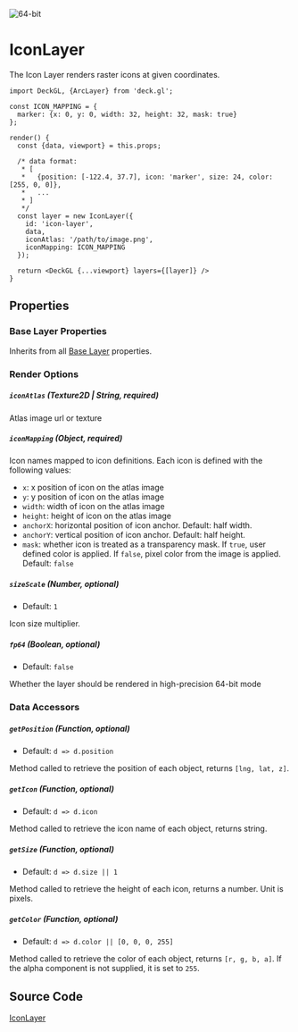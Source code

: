 <!-- INJECT:"IconLayerDemo" -->

<p class="badges">
  <img src="https://img.shields.io/badge/64--bit-support-blue.svg?style=flat-square" alt="64-bit" />
</p>

# IconLayer

The Icon Layer renders raster icons at given coordinates.

```
import DeckGL, {ArcLayer} from 'deck.gl';

const ICON_MAPPING = {
  marker: {x: 0, y: 0, width: 32, height: 32, mask: true}
};

render() {
  const {data, viewport} = this.props;

  /* data format:
   * [
   *   {position: [-122.4, 37.7], icon: 'marker', size: 24, color: [255, 0, 0]},
   *   ...
   * ]
   */
  const layer = new IconLayer({
    id: 'icon-layer',
    data,
    iconAtlas: '/path/to/image.png',
    iconMapping: ICON_MAPPING
  });

  return <DeckGL {...viewport} layers={[layer]} />
}
```

## Properties

### Base Layer Properties

Inherits from all [Base Layer](/docs/api-reference/base-layer.md) properties.

### Render Options

##### `iconAtlas` (Texture2D | String, required)

Atlas image url or texture

##### `iconMapping` (Object, required)

Icon names mapped to icon definitions. Each icon is defined with the following values:

  - `x`: x position of icon on the atlas image
  - `y`: y position of icon on the atlas image
  - `width`: width of icon on the atlas image
  - `height`: height of icon on the atlas image
  - `anchorX`: horizontal position of icon anchor. Default: half width.
  - `anchorY`: vertical position of icon anchor. Default: half height.
  - `mask`: whether icon is treated as a transparency mask.
  If `true`, user defined color is applied.
  If `false`, pixel color from the image is applied.
  Default: `false`

##### `sizeScale` (Number, optional)

- Default: `1`

Icon size multiplier.

##### `fp64` (Boolean, optional)

- Default: `false`

Whether the layer should be rendered in high-precision 64-bit mode

### Data Accessors

##### `getPosition` (Function, optional)

- Default: `d => d.position`

Method called to retrieve the position of each object, returns `[lng, lat, z]`.

##### `getIcon` (Function, optional)

- Default: `d => d.icon`

Method called to retrieve the icon name of each object, returns string.

##### `getSize` (Function, optional)

- Default: `d => d.size || 1`

Method called to retrieve the height of each icon, returns a number. Unit is pixels.

##### `getColor` (Function, optional)

- Default: `d => d.color || [0, 0, 0, 255]`

Method called to retrieve the color of each object, returns `[r, g, b, a]`.
If the alpha component is not supplied, it is set to `255`.


## Source Code
[IconLayer](https://github.com/uber/deck.gl/tree/master/src/layers/core/icon-layer)
